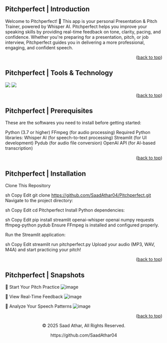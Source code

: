 <a name="readme-top"></a>

## Pitchperfect | Introduction

Welcome to Pitchperfect! 🎤 This app is your personal Presentation & Pitch Trainer, powered by Whisper AI. Pitchperfect helps you improve your speaking skills by providing real-time feedback on tone, clarity, pacing, and confidence. Whether you're preparing for a presentation, pitch, or job interview, Pitchperfect guides you in delivering a more professional, engaging, and confident speech.

<p align="right">(<a href="#readme-top">back to top</a>)</p>

## Pitchperfect | Tools & Technology
<img src="https://img.shields.io/badge/Visual_Studio_Code-0078D4?style=for-the-badge&logo=visual%20studio%20code&logoColor=white" />
<img src="https://img.shields.io/badge/python-3.7_%7C_3.8_%7C_3.9_%7C_3.10_%7C_3.11-blue?style=for-the-badge" />
<p align="right">(<a href="#readme-top">back to top</a>)</p>

## Pitchperfect | Prerequisites

These are the softwares you need to install before getting started:

Python (3.7 or higher)
FFmpeg (for audio processing)
Required Python libraries:
Whisper AI (for speech-to-text processing)
Streamlit (for UI development)
Pydub (for audio file conversion)
OpenAI API (for AI-based transcription)
<p align="right">(<a href="#readme-top">back to top</a>)</p>

## Pitchperfect | Installation

Clone This Repository

sh
Copy
Edit
git clone https://github.com/SaadAthar04/Pitchperfect.git
Navigate to the project directory:

sh
Copy
Edit
cd Pitchperfect
Install Python dependencies:

sh
Copy
Edit
pip install streamlit openai-whisper openai numpy requests ffmpeg-python pydub
Ensure FFmpeg is installed and configured properly.

Run the Streamlit application:

sh
Copy
Edit
streamlit run pitchperfect.py
Upload your audio (MP3, WAV, M4A) and start practicing your pitch!

<p align="right">(<a href="#readme-top">back to top</a>)</p>

## Pitchperfect | Snapshots

🔹 Start Your Pitch Practice
  ![image](https://github.com/user-attachments/assets/ee30637c-8d5c-40bb-8bff-8cf27128ac1c)

🔹 View Real-Time Feedback
  ![image](https://github.com/user-attachments/assets/8c6c6bc4-8231-4470-8a76-1161cf625da9)

🔹 Analyze Your Speech Patterns
  ![image](https://github.com/user-attachments/assets/ba1a6a83-7dfe-40cf-9c58-a226b7d5bf18)

<p align="right">(<a href="#readme-top">back to top</a>)
</p> <p align="center"> © 2025 Saad Athar, All Rights Reserved. </p>
<p align="center"> https://github.com/SaadAthar04 </p>
